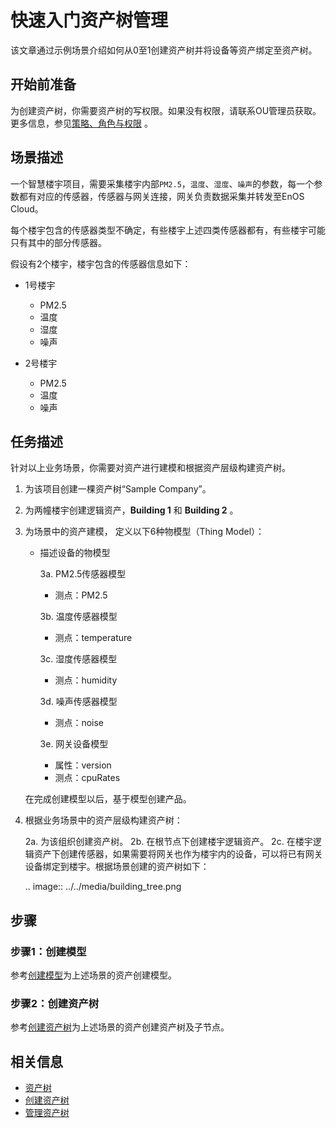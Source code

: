 # 快速入门资产树管理

该文章通过示例场景介绍如何从0至1创建资产树并将设备等资产绑定至资产树。

## 开始前准备

为创建资产树，你需要资产树的写权限。如果没有权限，请联系OU管理员获取。更多信息，参见[策略、角色与权限](/docs/iam/zh_CN/latest/access_policy) 。

## 场景描述

一个智慧楼宇项目，需要采集楼宇内部`PM2.5`，`温度`、`湿度`、`噪声`的参数，每一个参数都有对应的传感器，传感器与网关连接，网关负责数据采集并转发至EnOS Cloud。

每个楼宇包含的传感器类型不确定，有些楼宇上述四类传感器都有，有些楼宇可能只有其中的部分传感器。

假设有2个楼宇，楼宇包含的传感器信息如下：

- 1号楼宇
  - PM2.5
  - 温度
  - 湿度
  - 噪声

- 2号楼宇
  - PM2.5
  - 温度
  - 噪声

## 任务描述

针对以上业务场景，你需要对资产进行建模和根据资产层级构建资产树。

1. 为该项目创建一棵资产树“Sample Company”。

2. 为两幢楼宇创建逻辑资产，**Building 1** 和 **Building 2** 。

3. 为场景中的资产建模， 定义以下6种物模型（Thing Model）：

   - 描述设备的物模型

     3a. PM2.5传感器模型

        - 测点：PM2.5

     3b. 温度传感器模型

        - 测点：temperature

     3c. 湿度传感器模型

        - 测点：humidity

     3d. 噪声传感器模型

        - 测点：noise

     3e. 网关设备模型

        - 属性：version
        - 测点：cpuRates

   在完成创建模型以后，基于模型创建产品。

3. 根据业务场景中的资产层级构建资产树：

   2a. 为该组织创建资产树。
   2b. 在根节点下创建楼宇逻辑资产。
   2c. 在楼宇逻辑资产下创建传感器，如果需要将网关也作为楼宇内的设备，可以将已有网关设备绑定到楼宇。根据场景创建的资产树如下：

   .. image:: ../../media/building_tree.png

## 步骤

### 步骤1：创建模型

参考[创建模型](../model/creating_model)为上述场景的资产创建模型。

### 步骤2：创建资产树

参考[创建资产树](creating_assettree)为上述场景的资产创建资产树及子节点。

## 相关信息

- [资产树](assettree_overview)
- [创建资产树](creating_assettree)
- [管理资产树](managing_assettree)


<!--end-->
